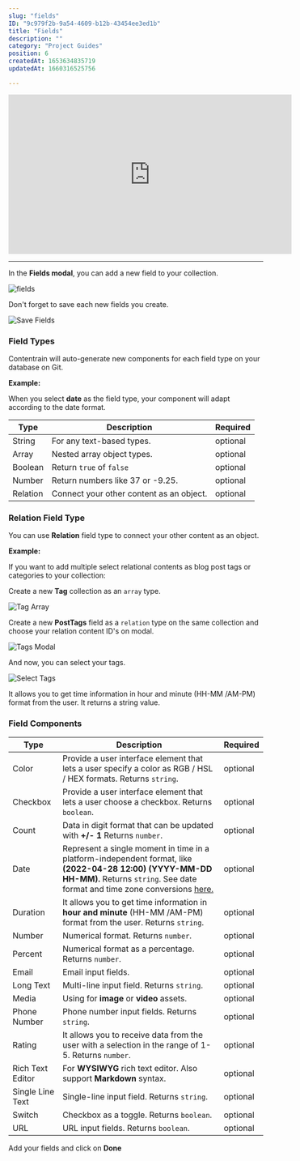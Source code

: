 ```yaml
---
slug: "fields"
ID: "9c979f2b-9a54-4609-b12b-43454ee3ed1b"
title: "Fields"
description: ""
category: "Project Guides"
position: 6
createdAt: 1653634835719
updatedAt: 1660316525756

---
```

<iframe width="560" height="315" src="https://www.youtube.com/embed/awIMyCrf83Y" title="YouTube video player" frameborder="0" allow="accelerometer; autoplay; clipboard-write; encrypted-media; gyroscope; picture-in-picture" allowfullscreen></iframe>

---

In the **Fields modal**, you can add a new field to your collection.

![fields](/images/fields.png)

<alert type="info">

Don't forget to save each new fields you create.

</alert>

![Save Fields](/images/save-fields.png)



### Field Types

Contentrain will auto-generate new components for each field type on your database on Git.

**Example:**

When you select **date** as the field type, your component will adapt according to the date format.


| Type     | Description | Required |
| -------- | ----------- | -------- |
| String   | For any text-based types.             | optional |
| Array    | Nested array object types.            | optional |
| Boolean  | Return `true` of `false`            | optional |
| Number   | Return numbers like 37 or -9.25.             | optional |
| Relation | Connect your other content as an object.            | optional |


### Relation Field Type

You can use **Relation** field type to connect your other content as an object.  

**Example:**

If you want to add multiple select relational contents as blog post tags or categories to your collection: 

Create a new **Tag** collection as an `array` type. 

![Tag Array](/images/tag-array.png)

Create a new **PostTags** field as a `relation` type on the same collection and choose your relation content ID's on modal.

![Tags Modal](/images/tags-modal.png)

And now, you can select your tags.

![Select Tags](/images/select-tags.png)

It allows you to get time information in hour and minute (HH-MM /AM-PM) format from the user. It returns a string value.

### Field Components

| Type             | Description | Required |
| ---------------- | ----------- | -------- |
| Color            | Provide a user interface element that lets a user specify a color as RGB / HSL / HEX formats. Returns `string`.            | optional |
| Checkbox            | Provide a user interface element that lets a user choose a checkbox. Returns `boolean`.             | optional |
| Count            | Data in digit format that can be updated with **+/- 1** Returns `number`.            | optional |
| Date             | Represent a single moment in time in a platform-independent format, like  **(2022-04-28 12:00) (YYYY-MM-DD HH-MM).** Returns `string`.   See date format and time zone conversions [here.](https://developer.mozilla.org/en-US/docs/Web/JavaScript/Reference/Global_Objects/Date#date_format_and_time_zone_conversions)             | optional |
| Duration         | It allows you to get time information in **hour and minute** (HH-MM /AM-PM) format from the user. Returns `string`.           | optional |
| Number         | Numerical format. Returns `number`.            | optional |
| Percent         | Numerical format as a percentage. Returns `number`.            | optional |
| Email            | Email input fields.             | optional |
| Long Text        | Multi-line input field. Returns `string`.           | optional |
| Media            | Using for **image** or **video** assets.           | optional |
| Phone Number     | Phone number input fields. Returns `string`.           | optional |
| Rating     | It allows you to receive data from the user with a selection in the range of 1-5. Returns `number`.           | optional |
| Rich Text Editor | For **WYSIWYG** rich text editor. Also support **Markdown** syntax.            | optional |
| Single Line Text | Single-line input field.  Returns `string`.               | optional |
| Switch | Checkbox as a toggle.  Returns `boolean`.               | optional |
| URL              | URL input fields.  Returns `boolean`.          | optional |

Add your fields and click on **Done**